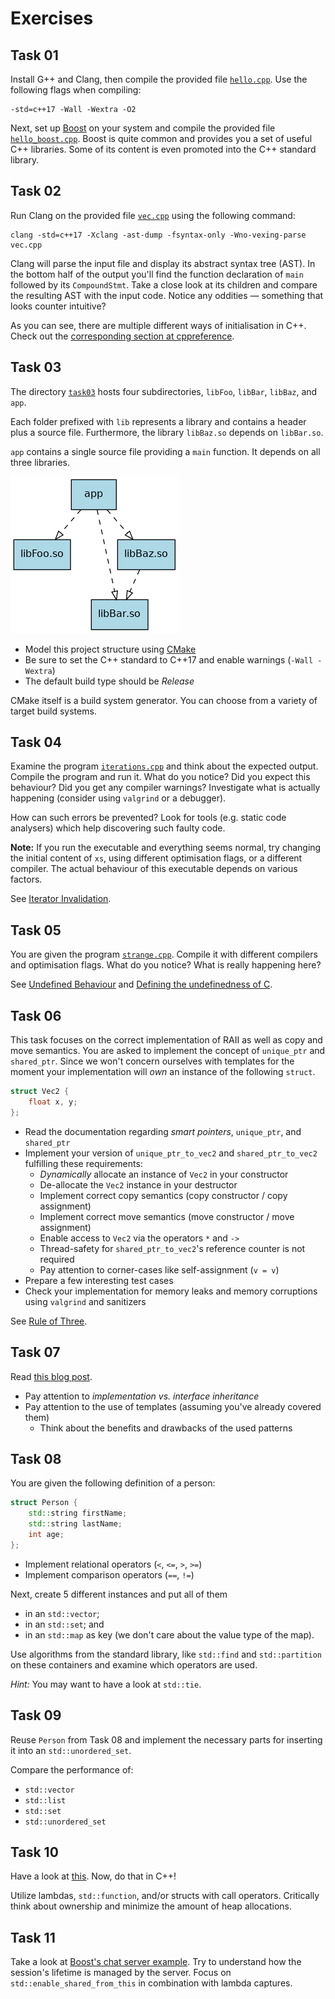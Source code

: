 # Exercises

## Task 01

Install G++ and Clang, then compile the provided file [`hello.cpp`](task01/hello.cpp).
Use the following flags when compiling:

    -std=c++17 -Wall -Wextra -O2

Next, set up [Boost](http://www.boost.org/) on your system and compile the provided file [`hello_boost.cpp`](task01/hello_boost.cpp).
Boost is quite common and provides you a set of useful C++ libraries.
Some of its content is even promoted into the C++ standard library.

## Task 02

Run Clang on the provided file [`vec.cpp`](task02/vec.cpp) using the following command:

    clang -std=c++17 -Xclang -ast-dump -fsyntax-only -Wno-vexing-parse vec.cpp

Clang will parse the input file and display its abstract syntax tree (AST).
In the bottom half of the output you'll find the function declaration of `main` followed by its `CompoundStmt`.
Take a close look at its children and compare the resulting AST with the input code.
Notice any oddities — something that looks counter intuitive?

As you can see, there are multiple different ways of initialisation in C++.
Check out the [corresponding section at cppreference](https://en.cppreference.com/w/cpp/language/initialization).

## Task 03

The directory [`task03`](task03) hosts four subdirectories, `libFoo`, `libBar`, `libBaz`, and `app`.

Each folder prefixed with `lib` represents a library and contains a header plus a source file.
Furthermore, the library `libBaz.so` depends on `libBar.so`.

`app` contains a single source file providing a `main` function.
It depends on all three libraries.

![Dependency Graph](images/task03_dependencies.png)

- Model this project structure using [CMake](https://cmake.org/)
- Be sure to set the C++ standard to C++17 and enable warnings (`-Wall -Wextra`)
- The default build type should be *Release*

CMake itself is a build system generator.
You can choose from a variety of target build systems.

## Task 04

Examine the program [`iterations.cpp`](task04/iterations.cpp) and think about the expected output.
Compile the program and run it.
What do you notice?
Did you expect this behaviour?
Did you get any compiler warnings?
Investigate what is actually happening (consider using `valgrind` or a debugger).

How can such errors be prevented?
Look for tools (e.g. static code analysers) which help discovering such faulty code.

**Note:** If you run the executable and everything seems normal, try changing the initial content of `xs`, using different optimisation flags, or a different compiler.
The actual behaviour of this executable depends on various factors.

See [Iterator Invalidation](https://en.cppreference.com/w/cpp/container#Iterator_invalidation).

## Task 05

You are given the program [`strange.cpp`](task05/strange.cpp).
Compile it with different compilers and optimisation flags.
What do you notice?
What is really happening here?

See [Undefined Behaviour](https://en.cppreference.com/w/cpp/language/ub) and [Defining the undefinedness of C](https://dl.acm.org/citation.cfm?id=2737979).

## Task 06

This task focuses on the correct implementation of RAII as well as copy and move semantics.
You are asked to implement the concept of `unique_ptr` and `shared_ptr`.
Since we won't concern ourselves with templates for the moment your implementation will *own* an instance of the following `struct`.

```cpp
struct Vec2 {
    float x, y;
};
```

- Read the documentation regarding *smart pointers*, `unique_ptr`, and `shared_ptr`
- Implement your version of `unique_ptr_to_vec2` and `shared_ptr_to_vec2` fulfilling these requirements:
  - *Dynamically* allocate an instance of `Vec2` in your constructor
  - De-allocate the `Vec2` instance in your destructor
  - Implement correct copy semantics (copy constructor / copy assignment)
  - Implement correct move semantics (move constructor / move assignment)
  - Enable access to `Vec2` via the operators `*` and `->`
  - Thread-safety for `shared_ptr_to_vec2`'s reference counter is not required
  - Pay attention to corner-cases like self-assignment (`v = v`)
- Prepare a few interesting test cases
- Check your implementation for memory leaks and memory corruptions using `valgrind` and sanitizers

See [Rule of Three](https://en.wikipedia.org/wiki/Rule_of_three_(C%2B%2B_programming)).

## Task 07

Read [this blog post](https://www.gamedev.net/blogs/entry/2265481-oop-is-dead-long-live-oop).

- Pay attention to *implementation vs. interface inheritance*
- Pay attention to the use of templates (assuming you've already covered them)
    - Think about the benefits and drawbacks of the used patterns

## Task 08

You are given the following definition of a person:

```cpp
struct Person {
    std::string firstName;
    std::string lastName;
    int age;
};
```

- Implement relational operators (`<`, `<=`, `>`, `>=`)
- Implement comparison operators (`==`, `!=`)

Next, create 5 different instances and put all of them
- in an `std::vector`;
- in an `std::set`; and
- in an `std::map` as key (we don't care about the value type of the map).

Use algorithms from the standard library, like `std::find` and `std::partition` on these containers and examine which operators are used.

*Hint:* You may want to have a look at `std::tie`.

## Task 09

Reuse `Person` from Task 08 and implement the necessary parts for inserting it into an `std::unordered_set`.

Compare the performance of:

- `std::vector`
- `std::list`
- `std::set`
- `std::unordered_set`

## Task 10

Have a look at [this](https://bollu.github.io/mathemagic/declarative/index.html).
Now, do that in C++!

Utilize lambdas, `std::function`, and/or structs with call operators.
Critically think about ownership and minimize the amount of heap allocations.

## Task 11

Take a look at [Boost's chat server example](https://www.boost.org/doc/libs/1_74_0/doc/html/boost_asio/examples/cpp11_examples.html#boost_asio.examples.cpp11_examples.chat).
Try to understand how the session's lifetime is managed by the server.
Focus on `std::enable_shared_from_this` in combination with lambda captures.
